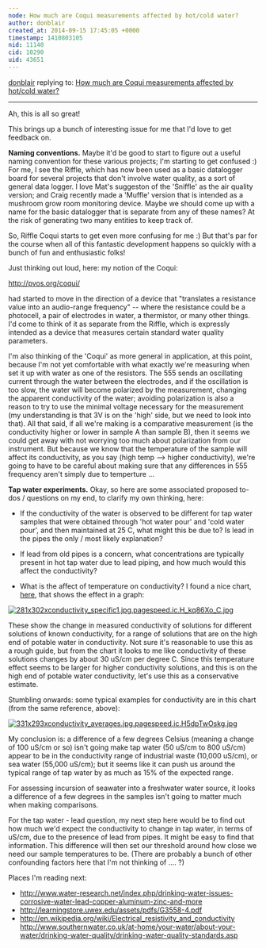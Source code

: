 ```yaml
---
node: How much are Coqui measurements affected by hot/cold water?
author: donblair
created_at: 2014-09-15 17:45:05 +0000
timestamp: 1410803105
nid: 11140
cid: 10290
uid: 43651
---
```




[donblair](../profile/donblair) replying to: [How much are Coqui measurements affected by hot/cold water?](../notes/warren/09-13-2014/riffle-coqui-hot-cold-tapwater-test)

----
Ah, this is all so great!

This brings up a bunch of interesting issue for me that I'd love to get feedback on.

**Naming conventions.**  Maybe it'd be good to start to figure out a useful naming convention for these various projects; I'm starting to get confused :)  For me, I see the Riffle, which has now been used as a basic datalogger board for several projects that don't involve water quality, as a sort of general data logger.  I love Mat's suggeston of the 'Sniffle' as the air quality version; and Craig recently made a 'Muffle' version that is intended as a mushroom grow room monitoring device.  Maybe we should come up with a name for the basic datalogger that is separate from any of these names?  At the risk of generating two many entities to keep track of.

So, Riffle Coqui starts to get even more confusing for me :) But that's par for the course when all of this fantastic development happens so quickly with a bunch of fun and enthusiastic folks!

Just thinking out loud, here:  my notion of the Coqui:

http://pvos.org/coqui/

had started to move in the direction of a device that "translates a resistance value into an audio-range frequency" -- where the resistance could be a photocell, a pair of electrodes in water, a thermistor, or many other things. I'd come to think of it as separate from the Riffle, which is expressly intended as a device that measures certain standard water quality parameters.

I'm also thinking of the 'Coqui' as more general in application, at this point, because I'm not yet comfortable with what exactly we're measuring when set it up with water as one of the resistors.  The 555 sends an oscillating current through the water between the electrodes, and if the oscillation is too slow, the water will become polarized by the measurement, changing the apparent conductivity of the water; avoiding polarization is also a reason to try to use the minimal voltage necessary for the measurement (my understanding is that 3V is on the 'high' side, but we need to look into that).  All that said, if all we're making is a comparative measurement (is the conductivity higher or lower in sample A than sample B), then it seems we could get away with not worrying too much about polarization from our instrument.  But because we know that the temperature of the sample will affect its conductivity, as you say (high temp --> higher conductivity), we're going to have to be careful about making sure that any differences in 555 frequency aren't simply due to temperture ...

**Tap water experiments.**  Okay, so here are some associated proposed to-dos / questions on my end, to clarify my own thinking, here:

- If the conductivity of the water is observed to be different for tap water samples that were obtained through 'hot water pour' and 'cold water pour', and then maintained at 25 C, what might this be due to?  Is lead in the pipes the only / most likely explanation?

- If lead from old pipes is a concern, what concentrations are typically present in hot tap water due to lead piping, and how much would this affect the conductivity?

- What is the affect of temperature on conductivity?  I found a nice chart, [here](http://www.fondriest.com/environmental-measurements/parameters/water-quality/conductivity-salinity-tds/#cond3), that shows the effect in a graph:

[![281x302xconductivity_specific1.jpg.pagespeed.ic.H_kq86Xo_C.jpg](https://i.publiclab.org/system/images/photos/000/006/822/medium/281x302xconductivity_specific1.jpg.pagespeed.ic.H_kq86Xo_C.jpg)](https://i.publiclab.org/system/images/photos/000/006/822/original/281x302xconductivity_specific1.jpg.pagespeed.ic.H_kq86Xo_C.jpg)

These show the change in measured conductivity of solutions for different solutions of known conductivity, for a range of solutions that are on the high end of potable water in conductivity.  Not sure it's reasonable to use this as a rough guide, but from the chart it looks to me like conductivity of these solutions changes by about 30 uS/cm per degree C.  Since this temperature effect seems to be larger for higher conductivity solutions, and this is on the high end of potable water conductivity, let's use this as a conservative estimate.

Stumbling onwards:  some typical examples for conductivity are in this chart (from the same reference, above):

[![331x293xconductivity_averages.jpg.pagespeed.ic.H5dpTwOskg.jpg](https://i.publiclab.org/system/images/photos/000/006/823/medium/331x293xconductivity_averages.jpg.pagespeed.ic.H5dpTwOskg.jpg)](https://i.publiclab.org/system/images/photos/000/006/823/original/331x293xconductivity_averages.jpg.pagespeed.ic.H5dpTwOskg.jpg)

My conclusion is: a difference of a few degrees Celsius (meaning a change of 100 uS/cm or so) isn't going make tap water (50 uS/cm to 800 uS/cm) appear to be in the conductivity range of industrial waste (10,000 uS/cm), or sea water (55,000 uS/cm); but it seems like it can push us around the typical range of tap water by as much as 15% of the expected range.  

For assessing incursion of seawater into a freshwater water source, it looks a difference of a few degrees in the samples isn't going to matter much when making comparisons.  

For the tap water - lead question, my next step here would be to find out how much we'd expect the conductivity to change in tap water, in terms of uS/cm, due to the presence of lead from pipes.  It might be easy to find that information.  This  difference will then set our threshold around how close we need our sample temperatures to be.  (There are probably a bunch of other confounding factors here that I'm not thinking of .... ?)

Places I'm reading next:

- http://www.water-research.net/index.php/drinking-water-issues-corrosive-water-lead-copper-aluminum-zinc-and-more
- http://learningstore.uwex.edu/assets/pdfs/G3558-4.pdf
- http://en.wikipedia.org/wiki/Electrical_resistivity_and_conductivity
http://www.southernwater.co.uk/at-home/your-water/about-your-water/drinking-water-quality/drinking-water-quality-standards.asp
